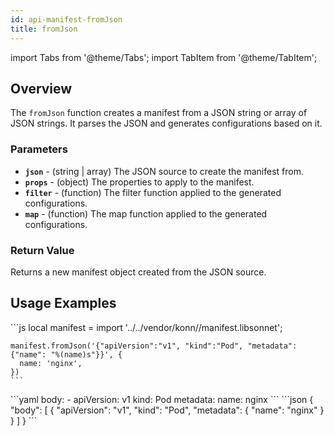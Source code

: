 ```yaml
---
id: api-manifest-fromJson
title: fromJson
---
```


import Tabs from '@theme/Tabs';
import TabItem from '@theme/TabItem';

## Overview
The `fromJson` function creates a manifest from a JSON string or array of JSON strings. It parses the JSON and generates configurations based on it.

### Parameters
- **`json`** - (string | array) The JSON source to create the manifest from.
- **`props`** - (object) The properties to apply to the manifest.
- **`filter`** - (function) The filter function applied to the generated configurations.
- **`map`** - (function) The map function applied to the generated configurations.

### Return Value
Returns a new manifest object created from the JSON source.

## Usage Examples

<Tabs>
  <TabItem value="jsonnet" label="Jsonnet" default>
    ```js
    local manifest = import '../../vendor/konn//manifest.libsonnet';

    manifest.fromJson('{"apiVersion":"v1", "kind":"Pod", "metadata":{"name": "%(name)s"}}', {
      name: 'nginx',
    })
    ``` 
  </TabItem>
  <TabItem value="yaml" label="YAML Output">
    ```yaml
    body:
      - apiVersion: v1
        kind: Pod
        metadata:
          name: nginx
    ```
  </TabItem>
  <TabItem value="json" label="JSON Output">
    ```json
    {
       "body": [
          {
             "apiVersion": "v1",
             "kind": "Pod",
             "metadata": {
                "name": "nginx"
             }
          }
       ]
    }
    ```
  </TabItem>
</Tabs>

